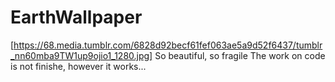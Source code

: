 # EarthWallpaper
[https://68.media.tumblr.com/6828d92becf61fef063ae5a9d52f6437/tumblr_nn60mba9TW1up9ojio1_1280.jpg]
 So beautiful, so fragile
The work on code is not finishe, however it works... 